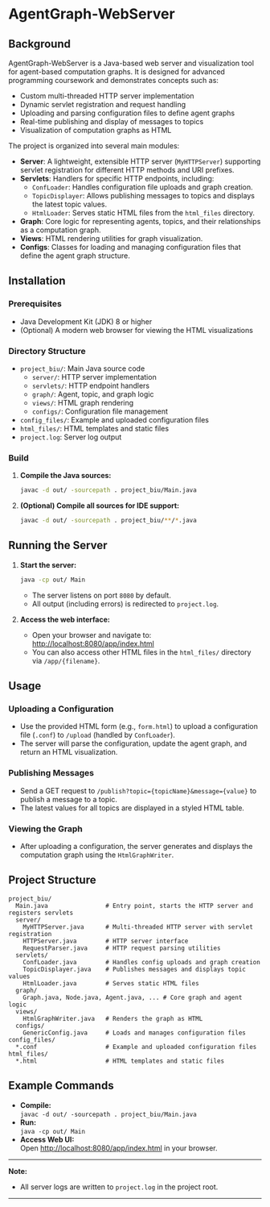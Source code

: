 # AgentGraph-WebServer

## Background

AgentGraph-WebServer is a Java-based web server and visualization tool for agent-based computation graphs. It is designed for advanced programming coursework and demonstrates concepts such as:

- Custom multi-threaded HTTP server implementation
- Dynamic servlet registration and request handling
- Uploading and parsing configuration files to define agent graphs
- Real-time publishing and display of messages to topics
- Visualization of computation graphs as HTML

The project is organized into several main modules:
- **Server**: A lightweight, extensible HTTP server (`MyHTTPServer`) supporting servlet registration for different HTTP methods and URI prefixes.
- **Servlets**: Handlers for specific HTTP endpoints, including:
  - `ConfLoader`: Handles configuration file uploads and graph creation.
  - `TopicDisplayer`: Allows publishing messages to topics and displays the latest topic values.
  - `HtmlLoader`: Serves static HTML files from the `html_files` directory.
- **Graph**: Core logic for representing agents, topics, and their relationships as a computation graph.
- **Views**: HTML rendering utilities for graph visualization.
- **Configs**: Classes for loading and managing configuration files that define the agent graph structure.

## Installation

### Prerequisites

- Java Development Kit (JDK) 8 or higher
- (Optional) A modern web browser for viewing the HTML visualizations

### Directory Structure

- `project_biu/`: Main Java source code
  - `server/`: HTTP server implementation
  - `servlets/`: HTTP endpoint handlers
  - `graph/`: Agent, topic, and graph logic
  - `views/`: HTML graph rendering
  - `configs/`: Configuration file management
- `config_files/`: Example and uploaded configuration files
- `html_files/`: HTML templates and static files
- `project.log`: Server log output

### Build

1. **Compile the Java sources:**
   ```sh
   javac -d out/ -sourcepath . project_biu/Main.java
   ```

2. **(Optional) Compile all sources for IDE support:**
   ```sh
   javac -d out/ -sourcepath . project_biu/**/*.java
   ```

## Running the Server

1. **Start the server:**
   ```sh
   java -cp out/ Main
   ```

   - The server listens on port `8080` by default.
   - All output (including errors) is redirected to `project.log`.

2. **Access the web interface:**
   - Open your browser and navigate to: [http://localhost:8080/app/index.html](http://localhost:8080/app/index.html)
   - You can also access other HTML files in the `html_files/` directory via `/app/{filename}`.

## Usage

### Uploading a Configuration

- Use the provided HTML form (e.g., `form.html`) to upload a configuration file (`.conf`) to `/upload` (handled by `ConfLoader`).
- The server will parse the configuration, update the agent graph, and return an HTML visualization.

### Publishing Messages

- Send a GET request to `/publish?topic={topicName}&message={value}` to publish a message to a topic.
- The latest values for all topics are displayed in a styled HTML table.

### Viewing the Graph

- After uploading a configuration, the server generates and displays the computation graph using the `HtmlGraphWriter`.

## Project Structure

```
project_biu/
  Main.java                # Entry point, starts the HTTP server and registers servlets
  server/
    MyHTTPServer.java      # Multi-threaded HTTP server with servlet registration
    HTTPServer.java        # HTTP server interface
    RequestParser.java     # HTTP request parsing utilities
  servlets/
    ConfLoader.java        # Handles config uploads and graph creation
    TopicDisplayer.java    # Publishes messages and displays topic values
    HtmlLoader.java        # Serves static HTML files
  graph/
    Graph.java, Node.java, Agent.java, ... # Core graph and agent logic
  views/
    HtmlGraphWriter.java   # Renders the graph as HTML
  configs/
    GenericConfig.java     # Loads and manages configuration files
config_files/
  *.conf                   # Example and uploaded configuration files
html_files/
  *.html                   # HTML templates and static files
```

## Example Commands

- **Compile:**  
  `javac -d out/ -sourcepath . project_biu/Main.java`
- **Run:**  
  `java -cp out/ Main`
- **Access Web UI:**  
  Open [http://localhost:8080/app/index.html](http://localhost:8080/app/index.html) in your browser.

---

**Note:**  
- All server logs are written to `project.log` in the project root.
---
